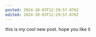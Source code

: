 ```yaml
---
posted: 2024-10-03T12:29:57.076Z
edited: 2024-10-03T12:29:57.076Z
---
```

this is my cool new post. hope you like it